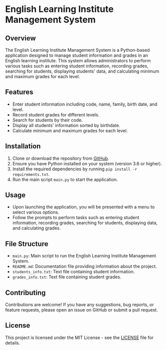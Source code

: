 # English Learning Institute Management System

## Overview
The English Learning Institute Management System is a Python-based application designed to manage student information and grades in an English learning institute. This system allows administrators to perform various tasks such as entering student information, recording grades, searching for students, displaying students' data, and calculating minimum and maximum grades for each level.

## Features
- Enter student information including code, name, family, birth date, and level.
- Record student grades for different levels.
- Search for students by their code.
- Display all students' information sorted by birthdate.
- Calculate minimum and maximum grades for each level.

## Installation
1. Clone or download the repository from [GitHub](https://github.com/your-username/english-learning-management-system).
2. Ensure you have Python installed on your system (version 3.6 or higher).
3. Install the required dependencies by running `pip install -r requirements.txt`.
4. Run the main script `main.py` to start the application.

## Usage
- Upon launching the application, you will be presented with a menu to select various options.
- Follow the prompts to perform tasks such as entering student information, recording grades, searching for students, displaying data, and calculating grades.

## File Structure
- `main.py`: Main script to run the English Learning Institute Management System.
- `README.md`: Documentation file providing information about the project.
- `students_info.txt`: Text file containing student information.
- `grades_info.txt`: Text file containing student grades.

## Contributing
Contributions are welcome! If you have any suggestions, bug reports, or feature requests, please open an issue on GitHub or submit a pull request.

## License
This project is licensed under the MIT License - see the [LICENSE](LICENSE) file for details.

